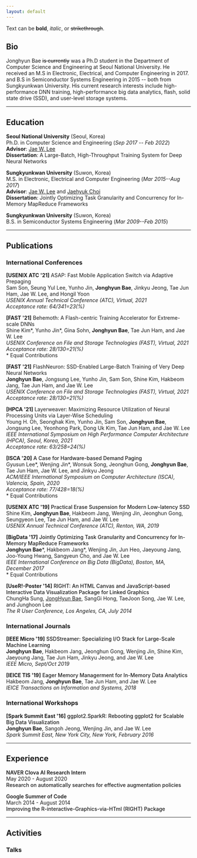 ```yaml
---
layout: default
---
```


Text can be **bold**, _italic_, or ~~strikethrough~~.

## Bio

Jonghyun Bae ~~is currently~~ was a Ph.D student in the Department of Computer Science
and Engineering at Seoul National University. He received an M.S in Electronic,
Electrical, and Computer Engineering in 2017. and B.S in Semiconductor Systems
Engineering in 2015 -- both from Sungkyunkwan University. His current research
interests include high-performance DNN training, high-performance big data analytics,
flash, solid state drive (SSD), and user-level storage systems.

---

## Education

**Seoul National University** (Seoul, Korea)   
Ph.D. in Computer Science and Engineering (_Sep 2017 -- Feb 2022_)   
**Advisor**: [Jae W. Lee](https://iamjaelee.github.io/www/)   
**Dissertation**: A Large-Batch, High-Throughput Training System for Deep Neural Networks

**Sungkyunkwan University** (Suwon, Korea)   
M.S. in Electronic, Electrical and Computer Engineering (_Mar 2015--Aug 2017_)   
**Advisor**: [Jae W. Lee](https://iamjaelee.github.io/www/) and [Jaehyuk Choi](https://sites.google.com/view/eemix/people#h.p_ID_53)    
**Dissertation**: Jointly Optimizing Task Granularity and Concurrency for In-Memory MapReduce Frameworks

**Sungkyunkwan University** (Suwon, Korea)   
B.S. in Semiconductor Systems Engineering (_Mar 2009--Feb 2015_)

---

## Publications

### International Conferences
**[USENIX ATC '21]** ASAP: Fast Mobile Application Switch via Adaptive Prepaging   
Sam Son, Seung Yul Lee, Yunho Jin, **Jonghyun Bae**, Jinkyu Jeong, Tae Jun Ham, Jae W. Lee, and Hongil Yoon   
_USENIX Annual Technical Conference (ATC), Virtual, 2021_   
_Acceptance rate: 64/341=23(%)_


**[FAST '21]** Behemoth: A Flash-centric Training Accelerator for Extreme-scale DNNs   
Shine Kim\*, Yunho Jin\*, Gina Sohn, **Jonghyun Bae**, Tae Jun Ham, and Jae W. Lee   
_USENIX Conference on File and Storage Technologies (FAST), Virtual, 2021_   
_Acceptance rate: 28/130=21(%)_   
\* Equal Contributions


**[FAST '21]** FlashNeuron: SSD-Enabled Large-Batch Training of Very Deep Neural Networks   
**Jonghyun Bae**, Jongsung Lee, Yunho Jin, Sam Son, Shine Kim, Hakbeom Jang, Tae Jun Ham, and Jae W. Lee   
_USENIX Conference on File and Storage Technologies (FAST), Virtual, 2021_   
_Acceptance rate: 28/130=21(%)_


**[HPCA '21]** Layerweaver: Maximizing Resource Utilization of Neural Processing Units via Layer-Wise Scheduling   
Young H. Oh, Seonghak Kim, Yunho Jin, Sam Son, **Jonghyun Bae**, Jongsung Lee, Yeonhong Park, Dong Uk Kim, Tae Jun Ham, and Jae W. Lee   
_IEEE International Symposium on High Performance Computer Architecture (HPCA), Seoul, Korea, 2021_   
_Acceptance rate: 63/258=24(%)_


<b>[ISCA '20]</b>
<span style="font-weight:500">A Case for Hardware-based Demand Paging</span><br>
Gyusun Lee\*, Wenjing Jin\*, Wonsuk Song, Jeonghun Gong, <b>Jonghyun Bae</b>, Tae Jun Ham, Jae W. Lee, and Jinkyu Jeong<br>
<i>ACM/IEEE International Symposium on Computer Architecture (ISCA), Valencia, Spain, 2020</i><br>
<i>Acceptance rate: 77/428=18(%) </i><br>
\* Equal Contributions<br>


<b>[USENIX ATC '19]</b>
<span style="font-weight:500">Practical Erase Suspension for Modern Low-latency SSD</span><br>
Shine Kim, <b>Jonghyun Bae</b>, Hakbeom Jang, Wenjing Jin, Jeonghun Gong, Seungyeon Lee, Tae Jun Ham, and Jae W. Lee<br>
<i>USENIX Annual Technical Conference (ATC), Renton, WA, 2019</i>


<b>[BigData '17]</b>
<span style="font-weight:500">Jointly Optimizing Task Granularity and Concurrency for In-Memory MapReduce Frameworks</span><br>
<b>Jonghyun Bae</b>\*, Hakbeom Jang\*, Wenjing Jin, Jun Heo, Jaeyoung Jang, Joo-Young Hwang, Sangyeun Cho, and Jae W. Lee<br>
<i>IEEE International Conference on Big Data (BigData), Boston, MA, December 2017</i><br>
\* Equal Contributions<br>


<b>[UseR!-Poster '14]</b>
<span style="font-weight:500">RIGHT: An HTML Canvas and JavaScript-based Interactive Data Visualization Package for Linked Graphics</span><br>
ChungHa Sung, <u>JongHyun Bae</u>, SangGi Hong, TaeJoon Song, Jae W. Lee, and Junghoon Lee<br>
<i>The R User Conference, Los Angeles, CA, July 2014</i>



### International Journals
<b>[IEEE Micro '19]</b>
<span style="font-weight:500">SSDStreamer: Specializing I/O Stack for Large-Scale Machine Learning</span><br>
<b>Jonghyun Bae</b>, Hakbeom Jang, Jeonghun Gong, Wenjing Jin, Shine Kim, Jaeyoung Jang, Tae Jun Ham, Jinkyu Jeong, and Jae W. Lee <br>
<i>IEEE Micro, Sept/Oct 2019</i>


<b>[IEICE TIS '19]</b>
<span style="font-weight:500">Eager Memory Managerment for In-Memory Data Analytics</span><br>
Hakbeom Jang, <b>Jonghyun Bae</b>, Tae Jun Ham, and Jae W. Lee<br>
<i>IEICE Transactions on Information and Systems, 2018</i>



### International Workshops
<b>[Spark Summit East '16]</b>
<span style="font-weight:500">ggplot2.SparkR: Rebooting ggplot2 for Scalable Big Data Visualization</span><br>
<b>Jonghyun Bae</b>, Sangoh Jeong, Wenjing Jin, and Jae W. Lee<br>
<i>Spark Summit East, New York City, New York, February 2016</i>

---

## Experience

<span style="font-weight:600">NAVER Clova AI Research Intern</span><br>
May 2020 - August 2020<br>
<span style="font-weight:500">Research on automatically searches for effective augmentation policies</span>

<span style="font-weight:600">Google Summer of Code</span><br>
March 2014 - August 2014<br>
<span style="font-weight:500">Improving the R-interactive-Graphics-via-HTml (RIGHT) Package</span>

---

## Activities

### Talks
